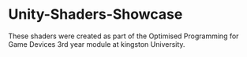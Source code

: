 # Unity-Shaders-Showcase

These shaders were created as part of the Optimised Programming for Game Devices 3rd year module at kingston University.
